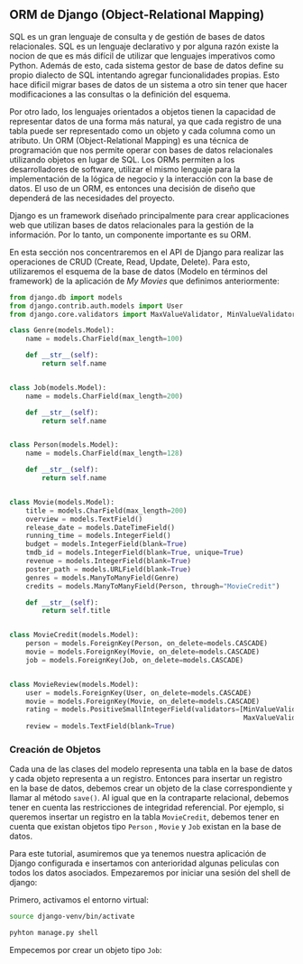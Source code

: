 ## ORM de Django (Object-Relational Mapping)

SQL es un gran lenguaje de consulta y de gestión de bases de datos
relacionales. SQL es un lenguaje declarativo y por alguna razón existe la
nocion de que es más difícil de utilizar que lenguajes imperativos como Python.
Además de esto, cada sistema gestor de base de datos define su propio dialecto
de SQL intentando agregar funcionalidades propias. Esto hace dificil migrar
bases de datos de un sistema a otro sin tener que hacer modificaciones a las
consultas o la definición del esquema. 

Por otro lado, los lenguajes orientados a objetos tienen la capacidad de
representar datos de una forma más natural, ya que cada registro de una tabla
puede ser representado como un objeto y cada columna como un atributo. Un ORM
(Object-Relational Mapping) es una técnica de programación que nos permite
operar con bases de datos relacionales utilizando objetos en lugar de SQL. Los
ORMs permiten a los desarrolladores de software, utilizar el mismo lenguaje
para la implementación de la lógica de negocio y la interacción con la base de
datos. El uso de un ORM, es entonces una decisión de diseño que dependerá de
las necesidades del proyecto.

Django es un framework diseñado principalmente para crear applicaciones web que
utilizan bases de datos relacionales para la gestión de la información. Por lo tanto, un componente importante es su ORM.

En esta sección nos concentraremos en el API de Django para realizar 
las operaciones de CRUD (Create, Read, Update, Delete). Para esto, utilizaremos el esquema de la base de datos (Modelo en términos del framework) de la aplicación de *My Movies* que definimos anteriormente: 

```python
from django.db import models
from django.contrib.auth.models import User
from django.core.validators import MaxValueValidator, MinValueValidator

class Genre(models.Model):
    name = models.CharField(max_length=100)

    def __str__(self):
        return self.name


class Job(models.Model):
    name = models.CharField(max_length=200)

    def __str__(self):
        return self.name


class Person(models.Model):
    name = models.CharField(max_length=128)

    def __str__(self):
        return self.name


class Movie(models.Model):
    title = models.CharField(max_length=200)
    overview = models.TextField()
    release_date = models.DateTimeField()
    running_time = models.IntegerField()
    budget = models.IntegerField(blank=True)
    tmdb_id = models.IntegerField(blank=True, unique=True)
    revenue = models.IntegerField(blank=True)
    poster_path = models.URLField(blank=True)
    genres = models.ManyToManyField(Genre)
    credits = models.ManyToManyField(Person, through="MovieCredit")

    def __str__(self):
        return self.title


class MovieCredit(models.Model):
    person = models.ForeignKey(Person, on_delete=models.CASCADE)
    movie = models.ForeignKey(Movie, on_delete=models.CASCADE)
    job = models.ForeignKey(Job, on_delete=models.CASCADE)


class MovieReview(models.Model):
    user = models.ForeignKey(User, on_delete=models.CASCADE)
    movie = models.ForeignKey(Movie, on_delete=models.CASCADE)
    rating = models.PositiveSmallIntegerField(validators=[MinValueValidator(1),
                                                          MaxValueValidator(100)])
    review = models.TextField(blank=True)
```

### Creación de Objetos

Cada una de las clases del modelo representa una tabla en la base de datos y cada objeto representa a un registro. Entonces para insertar un registro en la base de datos, debemos crear un objeto de la clase correspondiente y llamar al método `save()`.
Al igual que en la contraparte relacional, debemos tener en cuenta las restricciones de integridad referencial. Por ejemplo, si queremos insertar un registro en la tabla `MovieCredit`, debemos tener en cuenta que existan objetos tipo  `Person` , `Movie` y `Job` existan en la base de datos. 

Para este tutorial, asumiremos que ya tenemos nuestra aplicación de Django configurada e insertamos con anterioridad algunas peliculas con todos los datos asociados. Empezaremos por iniciar una sesión del shell de django:  

Primero, activamos el entorno virtual:
```bash
source django-venv/bin/activate
``` 

```bash
pyhton manage.py shell
``` 

Empecemos por crear un objeto tipo `Job`:
```python

```

